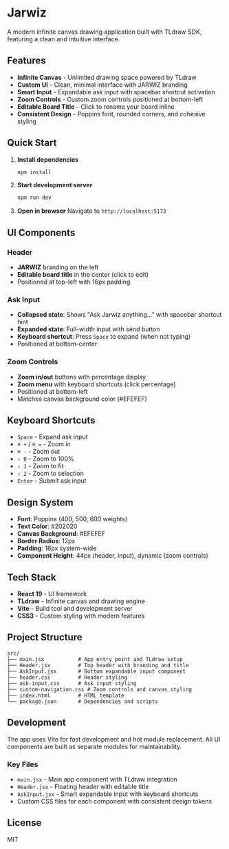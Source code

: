 # Jarwiz

A modern infinite canvas drawing application built with TLdraw SDK, featuring a clean and intuitive interface.

## Features

- **Infinite Canvas** - Unlimited drawing space powered by TLdraw
- **Custom UI** - Clean, minimal interface with JARWIZ branding
- **Smart Input** - Expandable ask input with spacebar shortcut activation
- **Zoom Controls** - Custom zoom controls positioned at bottom-left
- **Editable Board Title** - Click to rename your board inline
- **Consistent Design** - Poppins font, rounded corners, and cohesive styling

## Quick Start

1. **Install dependencies**
   ```bash
   npm install
   ```

2. **Start development server**
   ```bash
   npm run dev
   ```

3. **Open in browser**
   Navigate to `http://localhost:5173`

## UI Components

### Header
- **JARWIZ** branding on the left
- **Editable board title** in the center (click to edit)
- Positioned at top-left with 16px padding

### Ask Input
- **Collapsed state**: Shows "Ask Jarwiz anything..." with spacebar shortcut hint
- **Expanded state**: Full-width input with send button
- **Keyboard shortcut**: Press `Space` to expand (when not typing)
- Positioned at bottom-center

### Zoom Controls
- **Zoom in/out** buttons with percentage display
- **Zoom menu** with keyboard shortcuts (click percentage)
- Positioned at bottom-left
- Matches canvas background color (#EFEFEF)

## Keyboard Shortcuts

- `Space` - Expand ask input
- `⌘ +` / `⌘ =` - Zoom in
- `⌘ -` - Zoom out
- `⇧ 0` - Zoom to 100%
- `⇧ 1` - Zoom to fit
- `⇧ 2` - Zoom to selection
- `Enter` - Submit ask input

## Design System

- **Font**: Poppins (400, 500, 600 weights)
- **Text Color**: #202020
- **Canvas Background**: #EFEFEF
- **Border Radius**: 12px
- **Padding**: 16px system-wide
- **Component Height**: 44px (header, input), dynamic (zoom controls)

## Tech Stack

- **React 19** - UI framework
- **TLdraw** - Infinite canvas and drawing engine
- **Vite** - Build tool and development server
- **CSS3** - Custom styling with modern features

## Project Structure

```
src/
├── main.jsx           # App entry point and TLdraw setup
├── Header.jsx         # Top header with branding and title
├── AskInput.jsx       # Bottom expandable input component
├── header.css         # Header styling
├── ask-input.css      # Ask input styling
├── custom-navigation.css # Zoom controls and canvas styling
├── index.html         # HTML template
└── package.json       # Dependencies and scripts
```

## Development

The app uses Vite for fast development and hot module replacement. All UI components are built as separate modules for maintainability.

### Key Files
- `main.jsx` - Main app component with TLdraw integration
- `Header.jsx` - Floating header with editable title
- `AskInput.jsx` - Smart expandable input with keyboard shortcuts
- Custom CSS files for each component with consistent design tokens

## License

MIT